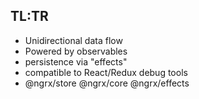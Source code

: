 ##  TL:TR

- Unidirectional data flow
- Powered by observables
- persistence via "effects"
- compatible to React/Redux debug tools
- @ngrx/store @ngrx/core @ngrx/effects
